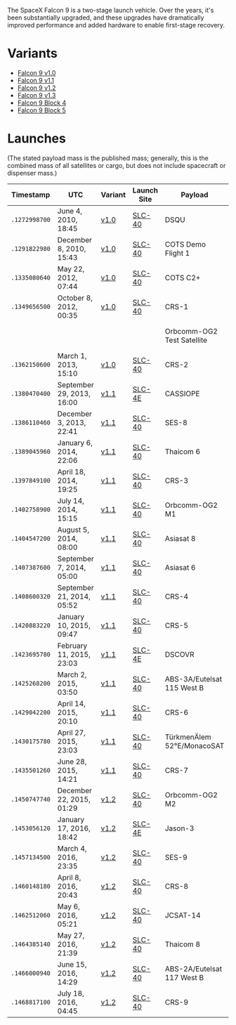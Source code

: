 <!-- TITLE: Falcon 9 -->
<!-- SUBTITLE: This document describes the evolution of the SpaceX Falcon 9. -->

The SpaceX Falcon 9 is a two-stage launch vehicle. Over the years, it's been substantially upgraded, and these upgrades have dramatically improved performance and added hardware to enable first-stage recovery.

# Variants
* [Falcon 9 v1.0](falcon-9-v1-0)
* [Falcon 9 v1.1](falcon-9-v1-1)
* [Falcon 9 v1.2](falcon-9-v1-2)
* [Falcon 9 v1.3](falcon-9-v1-3)
* [Falcon 9 Block 4](falcon-9-b4)
* [Falcon 9 Block 5](falcon-9-b5)

# Launches
(The stated payload mass is the published mass; generally, this is the combined mass of all satellites or cargo, but does not include spacecraft or dispenser mass.)


|Timestamp     |UTC                       |Variant              |Launch Site     |Payload                          |Mass   |Orbit       |Mission                  |Landing|Location            |
|--------------|--------------------------|---------------------|----------------|---------------------------------|-------|------------|-------------------------|-------|--------------------|
|`.1272998700`|June 4, 2010, 18:45       |[v1.0](falcon-9-v1-0)|[SLC-40](slc-40)|DSQU                             |       |LEO         |Success                  |Failure|(parachutes)        |
|`.1291822980`|December 8, 2010, 15:43   |[v1.0](falcon-9-v1-0)|[SLC-40](slc-40)|COTS Demo Flight 1               |       |LEO         |Success                  |Failure|(parachutes)        |
|`.1335080640`|May 22, 2012, 07:44       |[v1.0](falcon-9-v1-0)|[SLC-40](slc-40)|COTS C2+                         |       |ISS         |Success                  |       |                    |
|`.1349656500`|October 8, 2012, 00:35    |[v1.0](falcon-9-v1-0)|[SLC-40](slc-40)|CRS-1                            |500kg  |ISS         |Success                  |       |                    |
|              |                          |                     |                |Orbcomm-OG2 Test Satellite       |172kg  |ISS         |Failure (incorrect orbit)|       |                    |
|`.1362150600`|March 1, 2013, 15:10      |[v1.0](falcon-9-v1-0)|[SLC-40](slc-40)|CRS-2                            |677kg  |ISS         |Success                  |       |                    |
|`.1380470400`|September 29, 2013, 16:00 |[v1.1](falcon-9-v1-1)|[SLC-4E](slc-4e)|CASSIOPE                         |500kg  |Polar orbit |Success                  |Failure|ocean               |
|`.1386110460`|December 3, 2013, 22:41   |[v1.1](falcon-9-v1-1)|[SLC-40](slc-40)|SES-8                            |3170kg |GTO         |Success                  |       |                    |
|`.1389045960`|January 6, 2014, 22:06    |[v1.1](falcon-9-v1-1)|[SLC-40](slc-40)|Thaicom 6                        |3325kg |GTO         |Success                  |       |                    |
|`.1397849100`|April 18, 2014, 19:25     |[v1.1](falcon-9-v1-1)|[SLC-40](slc-40)|CRS-3                            |2296kg |ISS         |Success                  |Success|ocean               |
|`.1402758900`|July 14, 2014, 15:15      |[v1.1](falcon-9-v1-1)|[SLC-40](slc-40)|Orbcomm-OG2 M1                   |1316kg |LEO         |Success                  |Success|ocean               |
|`.1404547200`|August 5, 2014, 08:00     |[v1.1](falcon-9-v1-1)|[SLC-40](slc-40)|Asiasat 8                        |4535kg |GTO         |Success                  |       |                    |
|`.1407387600`|September 7, 2014, 05:00  |[v1.1](falcon-9-v1-1)|[SLC-40](slc-40)|Asiasat 6                        |4428kg |GTO         |Success                  |       |                    |
|`.1408600320`|September 21, 2014, 05:52 |[v1.1](falcon-9-v1-1)|[SLC-40](slc-40)|CRS-4                            |2216kg |ISS         |Success                  |Success|ocean               |
|`.1420883220`|January 10, 2015, 09:47   |[v1.1](falcon-9-v1-1)|[SLC-40](slc-40)|CRS-5                            |2395kg |ISS         |Success                  |Failure|[JRTI](marmac-300)  |
|`.1423695780`|February 11, 2015, 23:03  |[v1.1](falcon-9-v1-1)|[SLC-4E](slc-4e)|DSCOVR                           |570kg  |Sun-Earth L1|Success                  |Success|ocean               |
|`.1425268200`|March 2, 2015, 03:50      |[v1.1](falcon-9-v1-1)|[SLC-40](slc-40)|ABS-3A/Eutelsat 115 West B       |4159kg |GTO         |Success                  |       |                    |
|`.1429042200`|April 14, 2015, 20:10     |[v1.1](falcon-9-v1-1)|[SLC-40](slc-40)|CRS-6                            |1898kg |ISS         |Success                  |Failure|[JRTI](marmac-300)  |
|`.1430175780`|April 27, 2015, 23:03     |[v1.1](falcon-9-v1-1)|[SLC-40](slc-40)|TürkmenÄlem 52°E/MonacoSAT       |4707kg |GTO         |Success                  |       |                    |
|`.1435501260`|June 28, 2015, 14:21      |[v1.1](falcon-9-v1-1)|[SLC-40](slc-40)|CRS-7                            |1952kg |ISS         |Failure                  |       |[JRTI](marmac-300)  |
|`.1450747740`|December 22, 2015, 01:29  |[v1.2](falcon-9-v1-2)|[SLC-40](slc-40)|Orbcomm-OG2 M2                   |2034kg |LEO         |Success                  |Success|[LZ-1](lz-1)        |
|`.1453056120`|January 17, 2016, 18:42   |[v1.2](falcon-9-v1-1)|[SLC-4E](slc-4e)|Jason-3                          |553kg  |LEO         |Success                  |Failure|[JRTI](marmac-303)  |
|`.1457134500`|March 4, 2016, 23:35      |[v1.2](falcon-9-v1-2)|[SLC-40](slc-40)|SES-9                            |5271kg |GTO         |Success                  |Failure|[OCISLY](marmac-304)|
|`.1460148180`|April 8, 2016, 20:43      |[v1.2](falcon-9-v1-2)|[SLC-40](slc-40)|CRS-8                            |3136kg |ISS         |Success                  |Success|[OCISLY](marmac-304)|
|`.1462512060`|May 6, 2016, 05:21        |[v1.2](falcon-9-v1-2)|[SLC-40](slc-40)|JCSAT-14                         |4696kg |GTO         |Success                  |Success|[OCISLY](marmac-304)|
|`.1464385140`|May 27, 2016, 21:39       |[v1.2](falcon-9-v1-2)|[SLC-40](slc-40)|Thaicom 8                        |3100kg |GTO         |Success                  |Success|[OCISLY](marmac-304)|
|`.1466000940`|June 15, 2016, 14:29      |[v1.2](falcon-9-v1-2)|[SLC-40](slc-40)|ABS-2A/Eutelsat 117 West B       |3600kg |GTO         |Success                  |Failure|[OCISLY](marmac-304)|
|`.1468817100`|July 18, 2016, 04:45      |[v1.2](falcon-9-v1-2)|[SLC-40](slc-40)|CRS-9                            |2257kg |ISS         |Success                  |Success|[LZ-1](lz-1)        |
